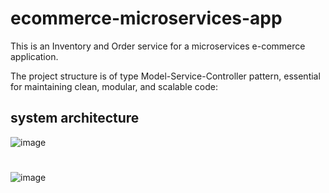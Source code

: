 # ecommerce-microservices-app
This is an Inventory and Order service for a microservices e-commerce application.

The project structure is of type Model-Service-Controller pattern, essential for maintaining clean, modular, and scalable code:

## system architecture

![image](https://github.com/user-attachments/assets/de15049a-e290-4afe-aab8-0309ad184ad8)


#
![image](https://github.com/user-attachments/assets/18a48817-034f-42d0-b1fc-ac6fd0c502f9)

